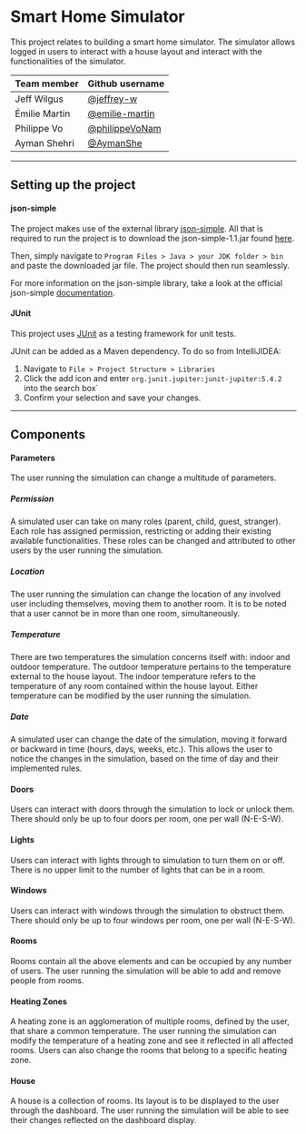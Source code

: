 # Smart Home Simulator

This project relates to building a smart home simulator.
The simulator allows logged in users to interact with a house layout and interact with the functionalities of the simulator.

| Team member      | Github username                                     |
|------------------|-----------------------------------------------------|
| Jeff Wilgus      | [@jeffrey-w](https://github.com/jeffrey-w)          |
| Émilie Martin    | [@emilie-martin](https://github.com/emilie-martin)  |
| Philippe Vo      | [@philippeVoNam](https://github.com/philippeVoNam)  |
| Ayman Shehri     | [@AymanShe](https://github.com/AymanShe)            |

---

## Setting up the project
#### json-simple
The project makes use of the external library [json-simple](https://github.com/fangyidong/json-simple).
All that is required to run the project is to download the json-simple-1.1.jar found [here](http://www.java2s.com/Code/Jar/j/Downloadjsonsimple11jar.htm).
  
Then, simply navigate to `Program Files > Java > your JDK folder > bin` and paste the downloaded jar file.
The project should then run seamlessly.

For more information on the json-simple library, take a look at the official json-simple [documentation](https://code.google.com/archive/p/json-simple/).

#### JUnit
This project uses [JUnit](https://junit.org/junit5/) as a testing framework for unit tests. 

JUnit can be added as a Maven dependency. To do so from IntelliJIDEA:
1. Navigate to `File > Project Structure > Libraries`
2. Click the add icon and enter `org.junit.jupiter:junit-jupiter:5.4.2` into the search box`
3. Confirm your selection and save your changes.

---

## Components
#### Parameters
The user running the simulation can change a multitude of parameters.

##### Permission
A simulated user can take on many roles (parent, child, guest, stranger).
Each role has assigned permission, restricting or adding their existing available functionalities.
These roles can be changed and attributed to other users by the user running the simulation.

##### Location
The user running the simulation can change the location of any involved user including themselves, moving them to another room.
It is to be noted that a user cannot be in more than one room, simultaneously.

##### Temperature
There are two temperatures the simulation concerns itself with: indoor and outdoor temperature.
The outdoor temperature pertains to the temperature external to the house layout.
The indoor temperature refers to the temperature of any room contained within the house layout.
Either temperature can be modified by the user running the simulation.

##### Date
A simulated user can change the date of the simulation, moving it forward or backward in time (hours, days, weeks, etc.).
This allows the user to notice the changes in the simulation, based on the time of day and their implemented rules.

#### Doors
Users can interact with doors through the simulation to lock or unlock them.
There should only be up to four doors per room, one per wall (N-E-S-W).

#### Lights
Users can interact with lights through to simulation to turn them on or off.
There is no upper limit to the number of lights that can be in a room.

#### Windows
Users can interact with windows through the simulation to obstruct them.
There should only be up to four windows per room, one per wall (N-E-S-W).

#### Rooms
Rooms contain all the above elements and can be occupied by any number of users.
The user running the simulation will be able to add and remove people from rooms.

#### Heating Zones
A heating zone is an agglomeration of multiple rooms, defined by the user, that share a common temperature.
The user running the simulation can modify the temperature of a heating zone and see it reflected in all affected rooms.
Users can also change the rooms that belong to a specific heating zone.

#### House
A house is a collection of rooms. Its layout is to be displayed to the user through the dashboard.
The user running the simulation will be able to see their changes reflected on the dashboard display.